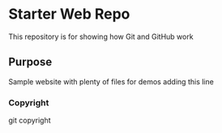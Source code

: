 # Starter Web Repo

This repository is for showing how Git and GitHub work

## Purpose

Sample website with plenty of files for demos
adding this line 

### Copyright
git copyright